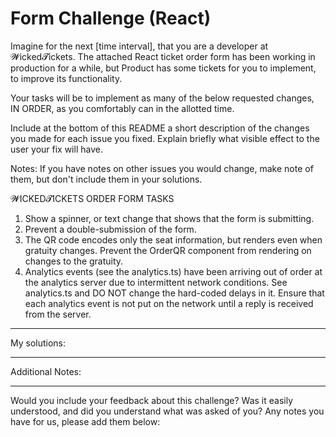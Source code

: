 # Form Challenge (React)

Imagine for the next [time interval], that you are a developer at 𝓦icked𝓣ickets. The attached React ticket order form has been working in production for a while, but Product has some tickets for you to implement, to improve its functionality.

Your tasks will be to implement as many of the below requested changes, IN ORDER, as you comfortably can in the allotted time.

Include at the bottom of this README a short description of the changes you made for each issue you fixed. Explain briefly what visible effect to the user your fix will have.

Notes: If you have notes on other issues you would change, make note of them, but don't include them in your solutions.

𝓦ICKED𝓣ICKETS ORDER FORM TASKS

1. Show a spinner, or text change that shows that the form is submitting.
2. Prevent a double-submission of the form.
3. The QR code encodes only the seat information, but renders even when gratuity changes. Prevent the OrderQR component from rendering on changes to the gratuity.
4. Analytics events (see the analytics.ts) have been arriving out of order at the analytics server due to intermittent network conditions. See analytics.ts and DO NOT change the hard-coded delays in it. Ensure that each analytics event is not put on the network until a reply is received from the server.

---

My solutions:

---

Additional Notes:

---

Would you include your feedback about this challenge? Was it easily understood, and did you understand what was asked of you? Any notes you have for us, please add them below:
